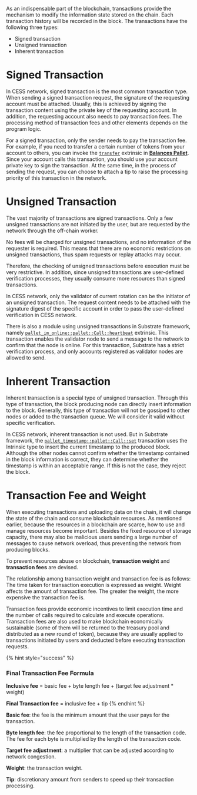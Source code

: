 As an indispensable part of the blockchain, transactions provide the mechanism to modify the information state stored on the chain. Each transaction history will be recorded in the block. The transactions have the following three types:

- Signed transaction
- Unsigned transaction
- Inherent transaction

# Signed Transaction

In CESS network, signed transaction is the most common transaction type. When sending a signed transaction request, the signature of the requesting account must be attached. Usually, this is achieved by signing the transaction content using the private key of the requesting account. In addition, the requesting account also needs to pay transaction fees. The processing method of transaction fees and other elements depends on the program logic.

For a signed transaction, only the sender needs to pay the transaction fee. For example, if you need to transfer a certain number of tokens from your account to others, you can invoke the [`transfer`](https://paritytech.github.io/substrate/master/pallet_balances/pallet/struct.Pallet.html#method.transfer) extrinsic in [**Balances Pallet**](https://paritytech.github.io/substrate/master/pallet_balances). Since your account calls this transaction, you should use your account private key to sign the transaction. At the same time, in the process of sending the request, you can choose to attach a tip to raise the processing priority of this transaction in the network.

# Unsigned Transaction

The vast majority of transactions are signed transactions. Only a few unsigned transactions are not initiated by the user, but are requested by the network through the off-chain worker.

No fees will be charged for unsigned transactions, and no information of the requester is required. This means that there are no economic restrictions on unsigned transactions, thus spam requests or replay attacks may occur.

Therefore, the checking of unsigned transactions before execution must be very restrictive. In addition, since unsigned transactions are user-defined verification processes, they usually consume more resources than signed transactions.

In CESS network, only the validator of current rotation can be the initiator of an unsigned transaction. The request content needs to be attached with the signature digest of the specific account in order to pass the user-defined verification in CESS network.

There is also a module using unsigned transactions in Substrate framework, namely [`pallet_im_online::pallet::Call::heartbeat`](https://paritytech.github.io/substrate/master/pallet_im_online/pallet/struct.Pallet.html#method.heartbeat) extrinsic. This transaction enables the validator node to send a message to the network to confirm that the node is online. For this transaction, Substrate has a strict verification process, and only accounts registered as validator nodes are allowed to send.

# Inherent Transaction

Inherent transaction is a special type of unsigned transaction. Through this type of transaction, the block producing node can directly insert information to the block. Generally, this type of transaction will not be gossiped to other nodes or added to the transaction queue. We will consider it valid without specific verification.

In CESS network, inherent transaction is not used. But in Substrate framework, the [`pallet_timestamp::pallet::Call::set`](https://paritytech.github.io/substrate/master/pallet_timestamp/pallet/struct.Pallet.html#method.set) transaction uses the Intrinsic type to insert the current timestamp to the produced block. Although the other nodes cannot confirm whether the timestamp contained in the block information is correct, they can determine whether the timestamp is within an acceptable range. If this is not the case, they reject the block.

# Transaction Fee and Weight

When executing transactions and uploading data on the chain, it will change the state of the chain and consume blockchain resources. As mentioned earlier, because the resources in a blockchain are scarce, how to use and manage resources become important. Besides the fixed resource of storage capacity, there may also be malicious users sending a large number of messages to cause network overload, thus preventing the network from producing blocks.

To prevent resources abuse on blockchain, **transaction weight** and **transaction fees** are devised.

The relationship among transaction weight and transaction fee is as follows: The time taken for transaction execution is expressed as weight. Weight affects the amount of transaction fee. The greater the weight, the more expensive the transaction fee is.

Transaction fees provide economic incentives to limit execution time and the number of calls required to calculate and execute operations. Transaction fees are also used to make blockchain economically sustainable (some of them will be returned to the treasury pool and distributed as a new round of token), because they are usually applied to transactions initiated by users and deducted before executing transaction requests.

{% hint style="success" %}
### Final Transaction Fee Formula

**Inclusive fee** = basic fee + byte length fee + (target fee adjustment * weight)

**Final Transaction fee** = inclusive fee + tip
{% endhint %}

**Basic fee**: the fee is the minimum amount that the user pays for the transaction.

**Byte length fee**: the fee proportional to the length of the transaction code. The fee for each byte is multiplied by the length of the transaction code.

**Target fee adjustment**: a multiplier that can be adjusted according to network congestion.

**Weight**: the transaction weight.

**Tip**: discretionary amount from senders to speed up their transaction processing.

